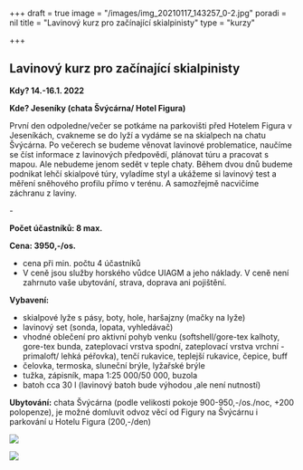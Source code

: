 +++
draft = true
image = "/images/img_20210117_143257_0-2.jpg"
poradi = nil
title = "Lavinový kurz pro začínající skialpinisty"
type = "kurzy"

+++
## **Lavinový kurz pro začínající skialpinisty**

**Kdy? 14.-16.1. 2022**

**Kde? Jeseníky (chata Švýcárna/ Hotel Figura)**

První den odpoledne/večer se potkáme na parkovišti před Hotelem Figura v Jeseníkách, cvakneme se do lyží a vydáme se na skialpech na chatu Švýcárna. Po večerech se budeme věnovat lavinové problematice, naučíme se číst informace z lavinových předpovědí, plánovat túru a pracovat s mapou. Ale nebudeme jenom sedět v teple chaty. Během dvou dnů budeme podnikat lehčí skialpové túry, vyladíme styl a ukážeme si lavinový test a měření sněhového profilu přímo v terénu. A samozřejmě nacvičíme záchranu z laviny.

\-

**Počet účastníků: 8 max.**

**Cena: 3950,-/os.**

* cena při min. počtu 4 účastníků
* V ceně jsou služby horského vůdce UIAGM a jeho náklady. V ceně není zahrnuto vaše ubytování, strava, doprava ani pojištění.

**Vybavení:**

* skialpové lyže s pásy, boty, hole, haršajzny (mačky na lyže)
* lavinový set (sonda, lopata, vyhledávač)
* vhodné oblečení pro aktivní pohyb venku (softshell/gore-tex kalhoty, gore-tex bunda, zateplovací vrstva spodní, zateplovací vrstva vrchní  - primaloft/ lehká péřovka), tenčí rukavice, teplejší rukavice, čepice, buff
* čelovka, termoska, sluneční brýle, lyžařské brýle
* tužka, zápisník, mapa 1:25 000/50 000, buzola
* batoh cca 30 l (lavinový batoh bude výhodou ,ale není nutností)

**Ubytování:** chata Švýcárna (podle velikosti pokoje 900-950,-/os./noc, +200 polopenze), je možné domluvit odvoz věcí od Figury na Švýcárnu i parkování u Hotelu Figura (200,-/den)

![](/images/img_20210207_105001_8.jpg)

![](/images/img_20190207_111241.jpg)